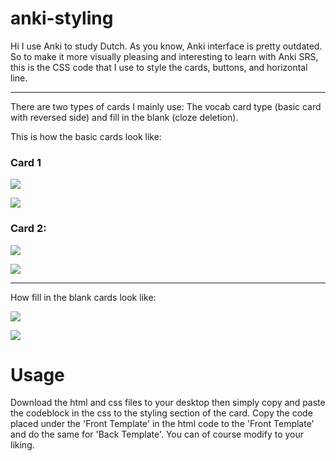 # anki-styling

Hi I use Anki to study Dutch. As you know, Anki interface is pretty outdated. So to make it more visually pleasing and interesting to learn with Anki SRS, this is the CSS code that I use to style the cards, buttons, and horizontal line. 

---

There are two types of cards I mainly use: The vocab card type (basic card with reversed side) and fill in the blank (cloze deletion).

This is how the basic cards look like: 

### Card 1
![](https://raw.githubusercontent.com/thynguyenxo/anki-styling/main/card1-frontside.png)

![](https://user-images.githubusercontent.com/73088746/116336178-f9044a00-a78c-11eb-9225-56ea564a3347.png)

### Card 2:
![](https://raw.githubusercontent.com/thynguyenxo/anki-styling/main/card2-fronside.png)

![](https://raw.githubusercontent.com/thynguyenxo/anki-styling/main/card2-backside.png)

---

How fill in the blank cards look like:

![](https://raw.githubusercontent.com/thynguyenxo/anki-styling/main/fillintheblank-frontside.png)

![](https://raw.githubusercontent.com/thynguyenxo/anki-styling/main/fillintheblank-backside.png)

# Usage
Download the html and css files to your desktop then simply copy and paste the codeblock in the css to the styling section of the card. Copy the code placed under the 'Front Template' in the html code to the 'Front Template' and do the same for 'Back Template'. You can of course modify to your liking. 

